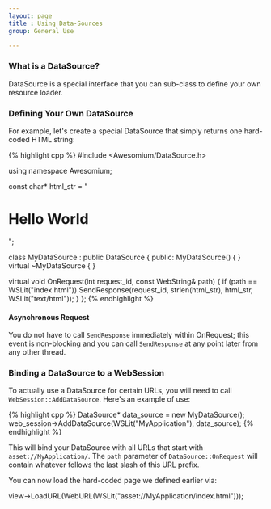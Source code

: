 ```yaml
---
layout: page
title : Using Data-Sources
group: General Use

---
```


### What is a DataSource?

DataSource is a special interface that you can sub-class to define your own resource loader.

### Defining Your Own DataSource

For example, let's create a special DataSource that simply returns one hard-coded HTML string:

{% highlight cpp %}
#include <Awesomium/DataSource.h>

using namespace Awesomium;

const char* html_str = "<h1>Hello World</h1>";

class MyDataSource : public DataSource {
 public:
  MyDataSource() { }
  virtual ~MyDataSource { }
  
  virtual void OnRequest(int request_id,
                         const WebString& path) {
    if (path == WSLit("index.html"))
      SendResponse(request_id,
                   strlen(html_str),
                   html_str,
                   WSLit("text/html"));
  }
};
{% endhighlight %}

#### Asynchronous Request

You do not have to call `SendResponse` immediately within OnRequest; this event is non-blocking and you can call `SendResponse` at any point later from any other thread.

### Binding a DataSource to a WebSession

To actually use a DataSource for certain URLs, you will need to call `WebSession::AddDataSource`. Here's an example of use:

{% highlight cpp %}
DataSource* data_source = new MyDataSource();
web_session->AddDataSource(WSLit("MyApplication"), data_source);
{% endhighlight %}

This will bind your DataSource with all URLs that start with `asset://MyApplication/`. The `path` parameter of `DataSource::OnRequest` will contain whatever follows the last slash of this URL prefix.

You can now load the hard-coded page we defined earlier via:

view->LoadURL(WebURL(WSLit("asset://MyApplication/index.html")));